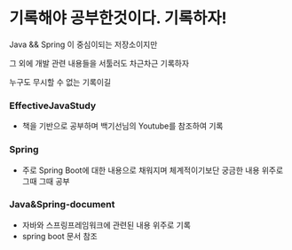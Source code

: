 # 기록해야 공부한것이다. 기록하자!

Java && Spring 이 중심이되는 저장소이지만

그 외에 개발 관련 내용들을 서툴러도 차근차근 기록하자

누구도 무시할 수 없는 기록이길

### EffectiveJavaStudy

- 책을 기반으로 공부하며 백기선님의 Youtube를 참조하여 기록

### Spring

- 주로 Spring Boot에 대한 내용으로 채워지며 체계적이기보단 궁금한 내용 위주로 그때 그때 공부

### Java&Spring-document

- 자바와 스프링프레임워크에 관련된 내용 위주로 기록
- spring boot 문서 참조